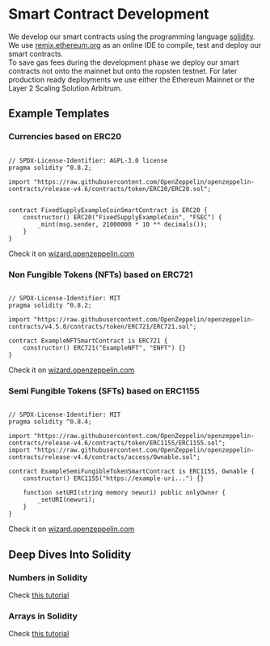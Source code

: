 # Smart Contract Development
We develop our smart contracts using the programming language [solidity](https://soliditylang.org/).  
We use [remix.ethereum.org](https://remix.ethereum.org/) as an online IDE to compile, test and deploy our smart contracts.  
To save gas fees during the development phase we deploy our smart contracts not onto the mainnet but onto the ropsten testnet. 
For later production ready deployments we use either the Ethereum Mainnet or the Layer 2 Scaling Solution Arbitrum. 

## Example Templates
### Currencies based on ERC20
```sol

// SPDX-License-Identifier: AGPL-3.0 license
pragma solidity ^0.8.2;

import "https://raw.githubusercontent.com/OpenZeppelin/openzeppelin-contracts/release-v4.6/contracts/token/ERC20/ERC20.sol";


contract FixedSupplyExampleCoinSmartContract is ERC20 {
    constructor() ERC20("FixedSupplyExampleCoin", "FSEC") {
        _mint(msg.sender, 21000000 * 10 ** decimals());
    }
}

```

Check it on [wizard.openzeppelin.com](https://wizard.openzeppelin.com/)  

### Non Fungible Tokens (NFTs) based on ERC721
```sol

// SPDX-License-Identifier: MIT
pragma solidity ^0.8.2;

import "https://raw.githubusercontent.com/OpenZeppelin/openzeppelin-contracts/v4.5.0/contracts/token/ERC721/ERC721.sol";

contract ExampleNFTSmartContract is ERC721 {
    constructor() ERC721("ExampleNFT", "ENFT") {}
}

```

Check it on [wizard.openzeppelin.com](https://wizard.openzeppelin.com/#erc721)  

### Semi Fungible Tokens (SFTs) based on ERC1155

```sol

// SPDX-License-Identifier: MIT
pragma solidity ^0.8.4;

import "https://raw.githubusercontent.com/OpenZeppelin/openzeppelin-contracts/release-v4.6/contracts/token/ERC1155/ERC1155.sol";
import "https://raw.githubusercontent.com/OpenZeppelin/openzeppelin-contracts/release-v4.6/contracts/access/Ownable.sol";

contract ExampleSemiFungibleTokenSmartContract is ERC1155, Ownable {
    constructor() ERC1155("https://example-uri...") {}

    function setURI(string memory newuri) public onlyOwner {
        _setURI(newuri);
    }
}

```

Check it on [wizard.openzeppelin.com](https://wizard.openzeppelin.com/#erc1155)  

## Deep Dives Into Solidity
### Numbers in Solidity
Check [this tutorial](https://www.youtube.com/watch?v=kz4iIS0peMI)  

### Arrays in Solidity
Check [this tutorial](https://www.youtube.com/watch?v=vTxxCbwMPwo)
